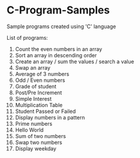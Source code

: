 # C-Program-Samples
Sample programs created using 'C' language

List of programs:
 1. Count the even numbers in an array
 2. Sort an array in descending order
 3. Create an array / sum the values / search a value
 4. Swap an array
 5. Average of 3 numbers
 6. Odd / Even numbers
 7. Grade of student
 8. Post/Pre Increment
 9. Simple Interest
10. Multiplication Table
11. Student Passed or Failed
12. Display numbers in a pattern
13. Prime numbers
14. Hello World
15. Sum of two numbers
16. Swap two numbers
17. Display weekday
